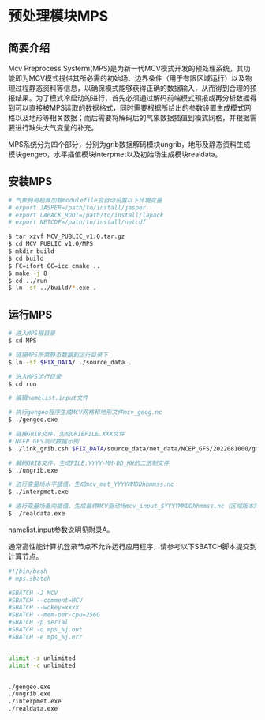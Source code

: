 # 预处理模块MPS
## 简要介绍 

Mcv Preprocess Systerm(MPS)是为新一代MCV模式开发的预处理系统，其功能即为MCV模式提供其所必需的初始场、边界条件（用于有限区域运行）以及物理过程静态资料等信息，以确保模式能够获得正确的数据输入，从而得到合理的预报结果。为了模式冷启动的进行，首先必须通过解码前端模式预报或再分析数据得到可以直接被MPS读取的数据格式，同时需要根据所给出的参数设置生成模式网格以及地形等相关数据；而后需要将解码后的气象数据插值到模式网格，并根据需要进行缺失大气变量的补充。

MPS系统分为四个部分，分别为grib数据解码模块ungrib，地形及静态资料生成模块gengeo，水平插值模块interpmet以及初始场生成模块realdata。

## 安装MPS

```bash
# 气象局局超算加载modulefile会自动设置以下环境变量
# export JASPER=/path/to/install/jasper
# export LAPACK_ROOT=/path/to/install/lapack
# export NETCDF=/path/to/install/netcdf   

$ tar xzvf MCV_PUBLIC_v1.0.tar.gz
$ cd MCV_PUBLIC_v1.0/MPS
$ mkdir build
$ cd build
$ FC=ifort CC=icc cmake ..
$ make -j 8
$ cd ../run
$ ln -sf ../build/*.exe .
```

## 运行MPS

```bash
# 进入MPS根目录
$ cd MPS

# 链接MPS所需静态数据到运行目录下
$ ln -sf $FIX_DATA/../source_data .

# 进入MPS运行目录
$ cd run

# 编辑namelist.input文件

# 执行gengeo程序生成MCV网格和地形文件mcv_geog.nc
$ ./gengeo.exe

# 链接GRIB文件，生成GRIBFILE.XXX文件
# NCEP GFS测试数据示例
$ ./link_grib.csh $FIX_DATA/source_data/met_data/NCEP_GFS/2022081000/gfs.t00z.pgrb2.0p50.f000

# 解码GRIB文件，生成FILE:YYYY-MM-DD_HH的二进制文件
$ ./ungrib.exe

# 进行变量场水平插值，生成mcv_met_YYYYMMDDhhmmss.nc
$ ./interpmet.exe

# 进行变量场垂向插值，生成最终MCV驱动场mcv_input_$YYYYMMDDhhmmss.nc（区域版本同时生成侧边界条件数据）
$ ./realdata.exe
```

namelist.input参数说明见附录A。

通常高性能计算机登录节点不允许运行应用程序，请参考以下SBATCH脚本提交到计算节点。

```bash
#!/bin/bash
# mps.sbatch

#SBATCH -J MCV
#SBATCH --comment=MCV
#SBATCH --wckey=xxxx
#SBATCH --mem-per-cpu=256G
#SBATCH -p serial
#SBATCH -o mps_%j.out
#SBATCH -e mps_%j.err


ulimit -s unlimited
ulimit -c unlimited


./gengeo.exe
./ungrib.exe
./interpmet.exe
./realdata.exe
```


